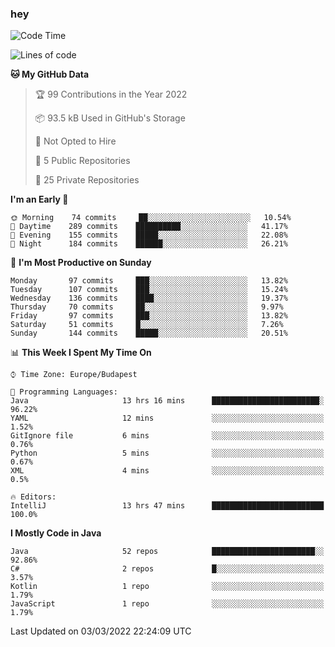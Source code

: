 ### hey

<!--START_SECTION:waka-->
![Code Time](http://img.shields.io/badge/Code%20Time-605%20hrs%208%20mins-blue)

![Lines of code](https://img.shields.io/badge/From%20Hello%20World%20I%27ve%20Written-446%20Thousand%20lines%20of%20code-blue)

**🐱 My GitHub Data** 

> 🏆 99 Contributions in the Year 2022
 > 
> 📦 93.5 kB Used in GitHub's Storage 
 > 
> 🚫 Not Opted to Hire
 > 
> 📜 5 Public Repositories 
 > 
> 🔑 25 Private Repositories  
 > 
**I'm an Early 🐤** 

```text
🌞 Morning    74 commits     ██░░░░░░░░░░░░░░░░░░░░░░░   10.54% 
🌆 Daytime    289 commits    ██████████░░░░░░░░░░░░░░░   41.17% 
🌃 Evening    155 commits    █████░░░░░░░░░░░░░░░░░░░░   22.08% 
🌙 Night      184 commits    ██████░░░░░░░░░░░░░░░░░░░   26.21%

```
📅 **I'm Most Productive on Sunday** 

```text
Monday       97 commits     ███░░░░░░░░░░░░░░░░░░░░░░   13.82% 
Tuesday      107 commits    ███░░░░░░░░░░░░░░░░░░░░░░   15.24% 
Wednesday    136 commits    ████░░░░░░░░░░░░░░░░░░░░░   19.37% 
Thursday     70 commits     ██░░░░░░░░░░░░░░░░░░░░░░░   9.97% 
Friday       97 commits     ███░░░░░░░░░░░░░░░░░░░░░░   13.82% 
Saturday     51 commits     █░░░░░░░░░░░░░░░░░░░░░░░░   7.26% 
Sunday       144 commits    █████░░░░░░░░░░░░░░░░░░░░   20.51%

```


📊 **This Week I Spent My Time On** 

```text
⌚︎ Time Zone: Europe/Budapest

💬 Programming Languages: 
Java                     13 hrs 16 mins      ████████████████████████░   96.22% 
YAML                     12 mins             ░░░░░░░░░░░░░░░░░░░░░░░░░   1.52% 
GitIgnore file           6 mins              ░░░░░░░░░░░░░░░░░░░░░░░░░   0.76% 
Python                   5 mins              ░░░░░░░░░░░░░░░░░░░░░░░░░   0.67% 
XML                      4 mins              ░░░░░░░░░░░░░░░░░░░░░░░░░   0.5%

🔥 Editors: 
IntelliJ                 13 hrs 47 mins      █████████████████████████   100.0%

```

**I Mostly Code in Java** 

```text
Java                     52 repos            ███████████████████████░░   92.86% 
C#                       2 repos             █░░░░░░░░░░░░░░░░░░░░░░░░   3.57% 
Kotlin                   1 repo              ░░░░░░░░░░░░░░░░░░░░░░░░░   1.79% 
JavaScript               1 repo              ░░░░░░░░░░░░░░░░░░░░░░░░░   1.79%

```



 Last Updated on 03/03/2022 22:24:09 UTC
<!--END_SECTION:waka-->

